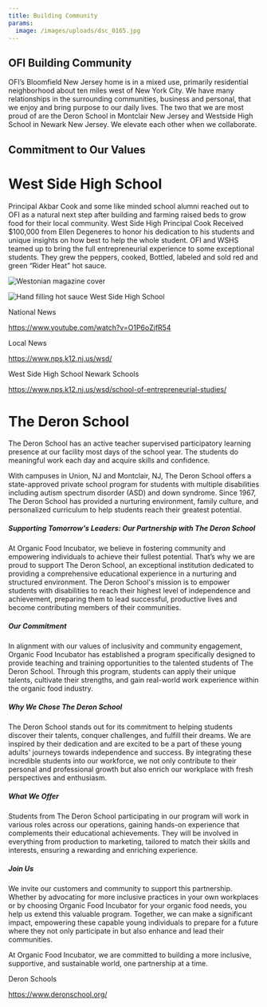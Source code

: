 ```yaml
---
title: Building Community
params:
  image: /images/uploads/dsc_0165.jpg
---
```

## OFI Building Community

OFI’s Bloomfield New Jersey home is in a mixed use, primarily residential neighborhood about ten miles west of New York City. We have many relationships in the surrounding communities, business and personal, that we enjoy and bring purpose to our daily lives. The two that we are most proud of are the Deron School in Montclair New Jersey and Westside High School in Newark New Jersey. We elevate each other when we collaborate.

## Commitment to Our Values



# West Side High School

Principal Akbar Cook and some like minded school alumni reached out to OFI as a natural next step after building and farming raised beds to grow food for their local community. West Side High Principal Cook Received $100,000 from Ellen Degeneres to honor his dedication to his students and unique insights on how best to help the whole student. OFI and WSHS teamed up to bring the full entrepreneurial experience to some exceptional students. They grew the peppers, cooked, Bottled, labeled and sold red and green “Rider Heat” hot sauce.

![Westonian magazine cover](/images/uploads/westonian.jpg "Westonian magazine cover")

![Hand filling hot sauce West Side High School](/images/uploads/dsc_0065-large.jpeg "Hand filling hot sauce")

National News

https://www.youtube.com/watch?v=O1P6oZjfR54

Local News

https://www.nps.k12.nj.us/wsd/

West Side High School Newark Schools

https://www.nps.k12.nj.us/wsd/school-of-entrepreneurial-studies/



# The Deron School

The Deron School has an active teacher supervised participatory learning presence at our facility most days of the school year. The students do meaningful work each day and acquire skills and confidence. 

With campuses in Union, NJ and Montclair, NJ, The Deron School offers a state-approved private school program for students with multiple disabilities including autism spectrum disorder (ASD) and down syndrome. Since 1967, The Deron School has provided a nurturing environment, family culture, and personalized curriculum to help students reach their greatest potential.

##### Supporting Tomorrow's Leaders: Our Partnership with The Deron School

At Organic Food Incubator, we believe in fostering community and empowering individuals to achieve their fullest potential. That’s why we are proud to support The Deron School, an exceptional institution dedicated to providing a comprehensive educational experience in a nurturing and structured environment. The Deron School's mission is to empower students with disabilities to reach their highest level of independence and achievement, preparing them to lead successful, productive lives and become contributing members of their communities.

##### Our Commitment

In alignment with our values of inclusivity and community engagement, Organic Food Incubator has established a program specifically designed to provide teaching and training opportunities to the talented students of The Deron School. Through this program, students can apply their unique talents, cultivate their strengths, and gain real-world work experience within the organic food industry.

##### Why We Chose The Deron School

The Deron School stands out for its commitment to helping students discover their talents, conquer challenges, and fulfill their dreams. We are inspired by their dedication and are excited to be a part of these young adults' journeys towards independence and success. By integrating these incredible students into our workforce, we not only contribute to their personal and professional growth but also enrich our workplace with fresh perspectives and enthusiasm.

##### What We Offer

Students from The Deron School participating in our program will work in various roles across our operations, gaining hands-on experience that complements their educational achievements. They will be involved in everything from production to marketing, tailored to match their skills and interests, ensuring a rewarding and enriching experience.

##### Join Us

We invite our customers and community to support this partnership. Whether by advocating for more inclusive practices in your own workplaces or by choosing Organic Food Incubator for your organic food needs, you help us extend this valuable program. Together, we can make a significant impact, empowering these capable young individuals to prepare for a future where they not only participate in but also enhance and lead their communities.

At Organic Food Incubator, we are committed to building a more inclusive, supportive, and sustainable world, one partnership at a time.

Deron Schools

https://www.deronschool.org/
